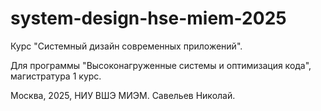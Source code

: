 # system-design-hse-miem-2025
Курс "Системный дизайн современных приложений".

Для программы "Высоконагруженные системы и оптимизация кода", магистратура 1 курс. 

Москва, 2025, НИУ ВШЭ МИЭМ. Савельев Николай.
